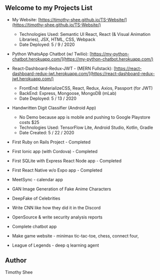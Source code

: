 ## Welcome to my Projects List

* My Website: [https://timothy-shee.github.io/TS-Website/](https://timothy-shee.github.io/TS-Website/)
  * Technologies Used: Semantic UI React, React (& Visual Animation Libraries), JSX, HTML, CSS, Webpack
  * Date Deployed: 5 / 9 / 2020
* Python WhatsApp Chatbot (w/ Twilio): [https://my-python-chatbot.herokuapp.com/](https://my-python-chatbot.herokuapp.com/)
* React-Dashboard-Redux-JWT - (MERN Fullstack): [https://react-dashboard-redux-jwt.herokuapp.com/](https://react-dashboard-redux-jwt.herokuapp.com/)
  * FrontEnd: MaterializeCSS, React, Redux, Axios, Passport (for JWT)
  * BackEnd: Express, Mongoose, MongoDB (mLab)
  * Date Deployed: 5 / 13 / 2020
* Handwritten Digit Classifier (Android App)
  * No Demo because app is mobile and pushing to Google Playstore costs $25
  * Technologies Used: TensorFlow Lite, Android Studio, Kotlin, Gradle
  * Date Created: 5 / 22 / 2020


* First Ruby on Rails Project - Completed
* First Ionic app (with Cordova) - Completed
* First SQLite with Express React Node app - Completed
* First React Native w/o Expo app - Completed


* MeetSync - calendar app

* GAN Image Generation of Fake Anime Characters
* DeepFake of Celebrities
* Write CNN like how they did it in the Discord
* OpenSource & write security analysis reports
* Complete chatbot app
* Make game website - minimax tic-tac-toe, chess, connect four, 
* League of Legends - deep q learning agent

## Author
Timothy Shee
